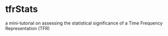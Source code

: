 # tfrStats
a mini-tutorial on assessing the statistical significance of a Time Frequency Representation (TFR)
